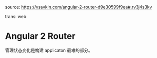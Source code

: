source: https://vsavkin.com/angular-2-router-d9e30599f9ea#.rv3j4s3kv

trans: web

# Angular 2 Router
管理状态变化是构建 applicaton 最难的部分。
